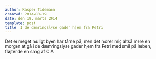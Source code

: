 ```yaml
---
author: Kasper Tidemann
created: 2014-03-19
date: den 19. marts 2014
template: post
title: I de dæmringslyse gader hjem fra Petri
---
```


Det er meget muligt byen har tårne på,
men det morer mig altså mere en morgen at gå
i de dæmringslyse gader hjem fra Petri
med smil på læben, fløjtende en sang af C.V.